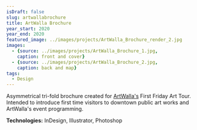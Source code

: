```yaml
---
isDraft: false
slug: artwallabrochure
title: ArtWalla Brochure
year_start: 2020
year_end: 2020
featured_image: ../images/projects/ArtWalla_Brochure_render_2.jpg
images: 
  - {source: ../images/projects/ArtWalla_Brochure_1.jpg,
    caption: front and cover}
  - {source: ../images/projects/ArtWalla_Brochure_2.jpg,
    caption: back and map}
tags:
  - Design
---
```


Asymmetrical tri-fold brochure created for [ArtWalla's](https://artwalla.com) First Friday Art Tour. Intended to introduce first time visitors to downtown public art works and ArtWalla's event programming. 

**Technologies:** InDesign, Illustrator, Photoshop